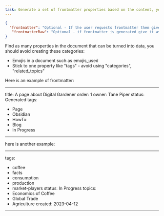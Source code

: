 ```yaml
---
task: Generate a set of frontmatter properties based on the content, you will return it as a JSON object to be parsed by the agent and acted upon
---
```


```json
{
  "frontmatter": "Optional - If the user requests frontmatter then give the frontmatter here as an object of key values, if a key has more than one value use an array.  Frontmatter should always contains some tags for the content in a tags: property and a status: generated",
   "frontmatterRaw": "Optional - if frontmatter is generated give it as a raw block of frontmatter text to insert into a markdown file",
}
```

Find as many properties in the document that can be turned into data, you should avoid creating these categories:

* Emojis in a document such as emojis_used
* Stick to one property like "tags" - avoid using "categories", "related_topics"

Here is an example of frontmatter:

---
title: A page about Digital Gardener
order: 1 
owner: Tane Piper 
status: Generated
tags: 
  - Page
  - Obsidian
  - HowTo
  - Blog
  - In Progress
---

here is another example:

---
tags:
  - coffee
  - facts
  - consumption
  - production
  - market-players
status: In Progress
topics:
  - Economics of Coffee
  - Global Trade
  - Agriculture
created: 2023-04-12
---

